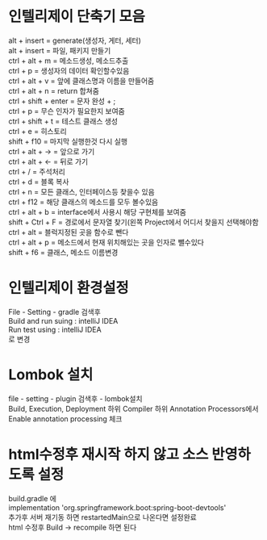 # 인텔리제이 단축기 모음

alt + insert = generate(생성자, 게터, 세터) <br>
alt + insert = 파일, 패키지 만들기 <br>
ctrl + alt + m = 메소드생성, 메소드추출 <br>
ctrl + p = 생성자의 데이터 확인할수있음 <br>
ctrl + alt + v = 앞에 클래스명과 이름을 만들어줌 <br>
ctrl + alt + n = return 합쳐줌 <br>
ctrl + shift + enter = 문자 완성 + ; <br>
ctrl + p = 무슨 인자가 필요한지 보여줌 <br>
ctrl + shift + t = 테스트 클래스 생성 <br>
ctrl + e = 히스토리 <br>
shift + f10 = 마지막 실행한것 다시 실행 <br>
ctrl + alt + -> = 앞으로 가기 <br>
ctrl + alt + <- = 뒤로 가기 <br>
ctrl + / = 주석처리 <br>
ctrl + d = 블록 복사 <br>
ctrl + n = 모든 클래스, 인터페이스등 찾을수 있음 <br>
ctrl + f12 = 해당 클래스의 메소드를 모두 볼수있음 <br>
ctrl + alt + b = interface에서 사용시 해당 구현체를 보여줌 <br>
shift + Ctrl + F = 경로에서 문자열 찾기(왼쪽 Project에서 어디서 찾을지 선택해야함 <br>
ctrl + alt = 블럭지정된 곳을 함수로 뺀다 <br>
ctrl + alt + p = 메소드에서 현재 위치해있는 곳을 인자로 뺄수있다 <br>
shift + f6 = 클래스, 메소드 이름변경 <br>


# 인텔리제이 환경설정
File - Setting - gradle 검색후 <br>
Build and run suing : intelliJ IDEA <br>
Run test using : intelliJ IDEA <br>
로 변경 <br>


# Lombok 설치
file - setting - plugin 검색후 - lombok설치 <br>
				 Build, Execution, Deployment 하위 Compiler 하위 Annotation Processors에서  <br>
				 Enable annotation processing 체크 <br>



# html수정후 재시작 하지 않고 소스 반영하도록 설정
build.gradle 에  <br>
	implementation 'org.springframework.boot:spring-boot-devtools' <br>
추가후 서버 재기동 하면 restartedMain으로 나온다면 설정완료 <br>
html 수정후 Build -> recompile 하면 된다 <br>
